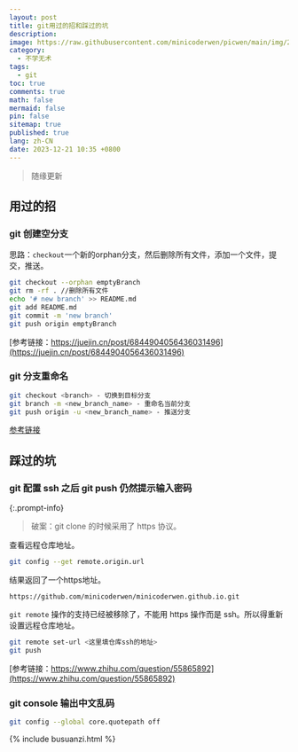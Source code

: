 ```yaml
---
layout: post
title: git用过的招和踩过的坑
description:
image: https://raw.githubusercontent.com/minicoderwen/picwen/main/img/2023-10-05-1696543005.jpg
category:
  - 不学无术
tags:
  - git
toc: true
comments: true
math: false
mermaid: false
pin: false
sitemap: true
published: true
lang: zh-CN
date: 2023-12-21 10:35 +0800
---
```


> 随缘更新

## 用过的招

### git 创建空分支

思路：`checkout`一个新的orphan分支，然后删除所有文件，添加一个文件，提交，推送。

```bash
git checkout --orphan emptyBranch
git rm -rf . //删除所有文件
echo '# new branch' >> README.md
git add README.md
git commit -m 'new branch'
git push origin emptyBranch
```

[参考链接：https://juejin.cn/post/6844904056436031496](https://juejin.cn/post/6844904056436031496)

### git 分支重命名

```bash
git checkout <branch> - 切换到目标分支
git branch -m <new_branch_name> - 重命名当前分支
git push origin -u <new_branch_name> - 推送分支
```

[参考链接](https://blog.csdn.net/Wustfish/article/details/131411472)

## 踩过的坑

### git 配置 ssh 之后 git push 仍然提示输入密码

{:.prompt-info}

> 破案：git clone 的时候采用了 https 协议。

查看远程仓库地址。

```bash
git config --get remote.origin.url
```

结果返回了一个https地址。

```text
https://github.com/minicoderwen/minicoderwen.github.io.git
```

`git remote` 操作的支持已经被移除了，不能用 https 操作而是 ssh。所以得重新设置远程仓库地址。

```bash
git remote set-url <这里填仓库ssh的地址>
git push
```

[参考链接：https://www.zhihu.com/question/55865892](https://www.zhihu.com/question/55865892)

### git console 输出中文乱码

```bash
git config --global core.quotepath off
```

{% include busuanzi.html %}
